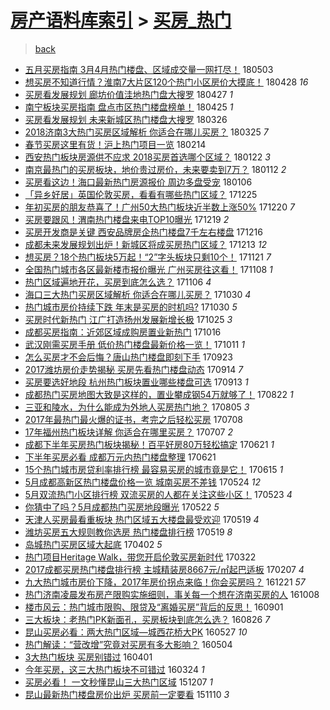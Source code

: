 [房产语料库索引](../../README.md)  > [买房_热门](买房_热门.md)
====
> [back](../README.md)

- [五月买房指南 3月4月热门楼盘、区域成交量一网打尽！](http://jkwz.applinzi.com/ittc/7098840721304060935.html#%E4%BA%94%E6%9C%88%E4%B9%B0%E6%88%BF%E6%8C%87%E5%8D%97+3%E6%9C%884%E6%9C%88%E7%83%AD%E9%97%A8%E6%A5%BC%E7%9B%98%E3%80%81%E5%8C%BA%E5%9F%9F%E6%88%90%E4%BA%A4%E9%87%8F%E4%B8%80%E7%BD%91%E6%89%93%E5%B0%BD%EF%BC%81) 180503  
- [想买房不知道行情？淮南7大片区120个热门小区房价大摸底！](http://jkwz.applinzi.com/ittc/7096966042998014983.html#%E6%83%B3%E4%B9%B0%E6%88%BF%E4%B8%8D%E7%9F%A5%E9%81%93%E8%A1%8C%E6%83%85%EF%BC%9F%E6%B7%AE%E5%8D%977%E5%A4%A7%E7%89%87%E5%8C%BA120%E4%B8%AA%E7%83%AD%E9%97%A8%E5%B0%8F%E5%8C%BA%E6%88%BF%E4%BB%B7%E5%A4%A7%E6%91%B8%E5%BA%95%EF%BC%81) 180428 *16* 
- [买房看发展规划 廊坊价值洼地热门盘大搜罗](http://jkwz.applinzi.com/ittc/7096440075636442122.html#%E4%B9%B0%E6%88%BF%E7%9C%8B%E5%8F%91%E5%B1%95%E8%A7%84%E5%88%92+%E5%BB%8A%E5%9D%8A%E4%BB%B7%E5%80%BC%E6%B4%BC%E5%9C%B0%E7%83%AD%E9%97%A8%E7%9B%98%E5%A4%A7%E6%90%9C%E7%BD%97) 180427 *1* 
- [南宁板块买房指南 盘点市区热门楼盘榜单！](http://jkwz.applinzi.com/ittc/7095975735900767249.html#%E5%8D%97%E5%AE%81%E6%9D%BF%E5%9D%97%E4%B9%B0%E6%88%BF%E6%8C%87%E5%8D%97+%E7%9B%98%E7%82%B9%E5%B8%82%E5%8C%BA%E7%83%AD%E9%97%A8%E6%A5%BC%E7%9B%98%E6%A6%9C%E5%8D%95%EF%BC%81) 180425 *1* 
- [买房看发展规划 未来新城区热门楼盘大搜罗](http://jkwz.applinzi.com/ittc/7084686786871952391.html#%E4%B9%B0%E6%88%BF%E7%9C%8B%E5%8F%91%E5%B1%95%E8%A7%84%E5%88%92+%E6%9C%AA%E6%9D%A5%E6%96%B0%E5%9F%8E%E5%8C%BA%E7%83%AD%E9%97%A8%E6%A5%BC%E7%9B%98%E5%A4%A7%E6%90%9C%E7%BD%97) 180326  
- [2018济南3大热门买房区域解析 你适合在哪儿买房？](http://jkwz.applinzi.com/ittc/7084360272477422598.html#2018%E6%B5%8E%E5%8D%973%E5%A4%A7%E7%83%AD%E9%97%A8%E4%B9%B0%E6%88%BF%E5%8C%BA%E5%9F%9F%E8%A7%A3%E6%9E%90+%E4%BD%A0%E9%80%82%E5%90%88%E5%9C%A8%E5%93%AA%E5%84%BF%E4%B9%B0%E6%88%BF%EF%BC%9F) 180325 *7* 
- [春节买房这里有货！沪上热门项目一览](http://jkwz.applinzi.com/ittc/7069859576487085063.html#%E6%98%A5%E8%8A%82%E4%B9%B0%E6%88%BF%E8%BF%99%E9%87%8C%E6%9C%89%E8%B4%A7%EF%BC%81%E6%B2%AA%E4%B8%8A%E7%83%AD%E9%97%A8%E9%A1%B9%E7%9B%AE%E4%B8%80%E8%A7%88) 180214  
- [西安热门板块房源供不应求 2018买房首选哪个区域？](http://jkwz.applinzi.com/ittc/7061473703429145610.html#%E8%A5%BF%E5%AE%89%E7%83%AD%E9%97%A8%E6%9D%BF%E5%9D%97%E6%88%BF%E6%BA%90%E4%BE%9B%E4%B8%8D%E5%BA%94%E6%B1%82+2018%E4%B9%B0%E6%88%BF%E9%A6%96%E9%80%89%E5%93%AA%E4%B8%AA%E5%8C%BA%E5%9F%9F%EF%BC%9F) 180122 *3* 
- [南京最热门的买房板块，地价贵过房价，未来要卖到7万？](http://jkwz.applinzi.com/ittc/7057377786237289489.html#%E5%8D%97%E4%BA%AC%E6%9C%80%E7%83%AD%E9%97%A8%E7%9A%84%E4%B9%B0%E6%88%BF%E6%9D%BF%E5%9D%97%EF%BC%8C%E5%9C%B0%E4%BB%B7%E8%B4%B5%E8%BF%87%E6%88%BF%E4%BB%B7%EF%BC%8C%E6%9C%AA%E6%9D%A5%E8%A6%81%E5%8D%96%E5%88%B07%E4%B8%87%EF%BC%9F) 180112 *2* 
- [买房看这边！海口最新热门房源报价 周边多盘受宠](http://jkwz.applinzi.com/ittc/7055406734527431686.html#%E4%B9%B0%E6%88%BF%E7%9C%8B%E8%BF%99%E8%BE%B9%EF%BC%81%E6%B5%B7%E5%8F%A3%E6%9C%80%E6%96%B0%E7%83%AD%E9%97%A8%E6%88%BF%E6%BA%90%E6%8A%A5%E4%BB%B7+%E5%91%A8%E8%BE%B9%E5%A4%9A%E7%9B%98%E5%8F%97%E5%AE%A0) 180106  
- [「异乡好居」英国伦敦买房，看看有哪些热门区域？](http://jkwz.applinzi.com/ittc/7051037577224651793.html#%E3%80%8C%E5%BC%82%E4%B9%A1%E5%A5%BD%E5%B1%85%E3%80%8D%E8%8B%B1%E5%9B%BD%E4%BC%A6%E6%95%A6%E4%B9%B0%E6%88%BF%EF%BC%8C%E7%9C%8B%E7%9C%8B%E6%9C%89%E5%93%AA%E4%BA%9B%E7%83%AD%E9%97%A8%E5%8C%BA%E5%9F%9F%EF%BC%9F) 171225  
- [年初买房的朋友恭喜了！广州50大热门板块近半数上涨50%](http://jkwz.applinzi.com/ittc/7049066949923832849.html#%E5%B9%B4%E5%88%9D%E4%B9%B0%E6%88%BF%E7%9A%84%E6%9C%8B%E5%8F%8B%E6%81%AD%E5%96%9C%E4%BA%86%EF%BC%81%E5%B9%BF%E5%B7%9E50%E5%A4%A7%E7%83%AD%E9%97%A8%E6%9D%BF%E5%9D%97%E8%BF%91%E5%8D%8A%E6%95%B0%E4%B8%8A%E6%B6%A850%25) 171220 *7* 
- [买房要跟风！渭南热门楼盘来电TOP10曝光](http://jkwz.applinzi.com/ittc/7048880817659446289.html#%E4%B9%B0%E6%88%BF%E8%A6%81%E8%B7%9F%E9%A3%8E%EF%BC%81%E6%B8%AD%E5%8D%97%E7%83%AD%E9%97%A8%E6%A5%BC%E7%9B%98%E6%9D%A5%E7%94%B5TOP10%E6%9B%9D%E5%85%89) 171219 *2* 
- [买房开发商是关键 西安品牌房企热门楼盘7千左右楼盘](http://jkwz.applinzi.com/ittc/7047578787468805137.html#%E4%B9%B0%E6%88%BF%E5%BC%80%E5%8F%91%E5%95%86%E6%98%AF%E5%85%B3%E9%94%AE+%E8%A5%BF%E5%AE%89%E5%93%81%E7%89%8C%E6%88%BF%E4%BC%81%E7%83%AD%E9%97%A8%E6%A5%BC%E7%9B%987%E5%8D%83%E5%B7%A6%E5%8F%B3%E6%A5%BC%E7%9B%98) 171216  
- [成都未来发展规划出炉！新城区将成买房热门区域？](http://jkwz.applinzi.com/ittc/7046518414258996241.html#%E6%88%90%E9%83%BD%E6%9C%AA%E6%9D%A5%E5%8F%91%E5%B1%95%E8%A7%84%E5%88%92%E5%87%BA%E7%82%89%EF%BC%81%E6%96%B0%E5%9F%8E%E5%8C%BA%E5%B0%86%E6%88%90%E4%B9%B0%E6%88%BF%E7%83%AD%E9%97%A8%E5%8C%BA%E5%9F%9F%EF%BC%9F) 171213 *12* 
- [想买房？18个热门板块5万起！“2”字头板块只剩10个！](http://jkwz.applinzi.com/ittc/7038331263163827216.html#%E6%83%B3%E4%B9%B0%E6%88%BF%EF%BC%9F18%E4%B8%AA%E7%83%AD%E9%97%A8%E6%9D%BF%E5%9D%975%E4%B8%87%E8%B5%B7%EF%BC%81%E2%80%9C2%E2%80%9D%E5%AD%97%E5%A4%B4%E6%9D%BF%E5%9D%97%E5%8F%AA%E5%89%A910%E4%B8%AA%EF%BC%81) 171121 *7* 
- [全国热门城市各区最新楼市报价曝光 广州买房往这看！](http://jkwz.applinzi.com/ittc/7033474952567718929.html#%E5%85%A8%E5%9B%BD%E7%83%AD%E9%97%A8%E5%9F%8E%E5%B8%82%E5%90%84%E5%8C%BA%E6%9C%80%E6%96%B0%E6%A5%BC%E5%B8%82%E6%8A%A5%E4%BB%B7%E6%9B%9D%E5%85%89+%E5%B9%BF%E5%B7%9E%E4%B9%B0%E6%88%BF%E5%BE%80%E8%BF%99%E7%9C%8B%EF%BC%81) 171108 *1* 
- [热门区域遍地开花，买房到底怎么选？](http://jkwz.applinzi.com/ittc/7032757022599152656.html#%E7%83%AD%E9%97%A8%E5%8C%BA%E5%9F%9F%E9%81%8D%E5%9C%B0%E5%BC%80%E8%8A%B1%EF%BC%8C%E4%B9%B0%E6%88%BF%E5%88%B0%E5%BA%95%E6%80%8E%E4%B9%88%E9%80%89%EF%BC%9F) 171106 *4* 
- [海口三大热门买房区域解析 你适合在哪儿买房？](http://jkwz.applinzi.com/ittc/7030268313777734673.html#%E6%B5%B7%E5%8F%A3%E4%B8%89%E5%A4%A7%E7%83%AD%E9%97%A8%E4%B9%B0%E6%88%BF%E5%8C%BA%E5%9F%9F%E8%A7%A3%E6%9E%90+%E4%BD%A0%E9%80%82%E5%90%88%E5%9C%A8%E5%93%AA%E5%84%BF%E4%B9%B0%E6%88%BF%EF%BC%9F) 171030 *4* 
- [热门城市房价持续下跌 年末是买房的时机吗?](http://jkwz.applinzi.com/ittc/7030202420037157904.html#%E7%83%AD%E9%97%A8%E5%9F%8E%E5%B8%82%E6%88%BF%E4%BB%B7%E6%8C%81%E7%BB%AD%E4%B8%8B%E8%B7%8C+%E5%B9%B4%E6%9C%AB%E6%98%AF%E4%B9%B0%E6%88%BF%E7%9A%84%E6%97%B6%E6%9C%BA%E5%90%97%3F) 171030 *5* 
- [买房时代新热门 江广打造扬州发展新增长极](http://jkwz.applinzi.com/ittc/7028336046167819280.html#%E4%B9%B0%E6%88%BF%E6%97%B6%E4%BB%A3%E6%96%B0%E7%83%AD%E9%97%A8+%E6%B1%9F%E5%B9%BF%E6%89%93%E9%80%A0%E6%89%AC%E5%B7%9E%E5%8F%91%E5%B1%95%E6%96%B0%E5%A2%9E%E9%95%BF%E6%9E%81) 171025 *3* 
- [成都买房指南：近郊区域成购房置业新热门](http://jkwz.applinzi.com/ittc/7025058530581808145.html#%E6%88%90%E9%83%BD%E4%B9%B0%E6%88%BF%E6%8C%87%E5%8D%97%EF%BC%9A%E8%BF%91%E9%83%8A%E5%8C%BA%E5%9F%9F%E6%88%90%E8%B4%AD%E6%88%BF%E7%BD%AE%E4%B8%9A%E6%96%B0%E7%83%AD%E9%97%A8) 171016  
- [武汉刚需买房手册 低价热门楼盘最新价格一览！](http://jkwz.applinzi.com/ittc/7023151208456520721.html#%E6%AD%A6%E6%B1%89%E5%88%9A%E9%9C%80%E4%B9%B0%E6%88%BF%E6%89%8B%E5%86%8C+%E4%BD%8E%E4%BB%B7%E7%83%AD%E9%97%A8%E6%A5%BC%E7%9B%98%E6%9C%80%E6%96%B0%E4%BB%B7%E6%A0%BC%E4%B8%80%E8%A7%88%EF%BC%81) 171011 *1* 
- [怎么买房才不会后悔？唐山热门楼盘即刻下手](http://jkwz.applinzi.com/ittc/7016408080370369553.html#%E6%80%8E%E4%B9%88%E4%B9%B0%E6%88%BF%E6%89%8D%E4%B8%8D%E4%BC%9A%E5%90%8E%E6%82%94%EF%BC%9F%E5%94%90%E5%B1%B1%E7%83%AD%E9%97%A8%E6%A5%BC%E7%9B%98%E5%8D%B3%E5%88%BB%E4%B8%8B%E6%89%8B) 170923  
- [2017潍坊房价走势揭秘 买房先看热门楼盘动态](http://jkwz.applinzi.com/ittc/7012991068663186449.html#2017%E6%BD%8D%E5%9D%8A%E6%88%BF%E4%BB%B7%E8%B5%B0%E5%8A%BF%E6%8F%AD%E7%A7%98+%E4%B9%B0%E6%88%BF%E5%85%88%E7%9C%8B%E7%83%AD%E9%97%A8%E6%A5%BC%E7%9B%98%E5%8A%A8%E6%80%81) 170914 *7* 
- [买房要选好地段 杭州热门板块置业哪些楼盘可选](http://jkwz.applinzi.com/ittc/7012851101370680336.html#%E4%B9%B0%E6%88%BF%E8%A6%81%E9%80%89%E5%A5%BD%E5%9C%B0%E6%AE%B5%C2%A0%E6%9D%AD%E5%B7%9E%E7%83%AD%E9%97%A8%E6%9D%BF%E5%9D%97%E7%BD%AE%E4%B8%9A%E5%93%AA%E4%BA%9B%E6%A5%BC%E7%9B%98%E5%8F%AF%E9%80%89) 170913 *1* 
- [成都热门买房地图大致是这样的，置业攀成钢54万就够了！](http://jkwz.applinzi.com/ittc/7004648369916740624.html#%E6%88%90%E9%83%BD%E7%83%AD%E9%97%A8%E4%B9%B0%E6%88%BF%E5%9C%B0%E5%9B%BE%E5%A4%A7%E8%87%B4%E6%98%AF%E8%BF%99%E6%A0%B7%E7%9A%84%EF%BC%8C%E7%BD%AE%E4%B8%9A%E6%94%80%E6%88%90%E9%92%A254%E4%B8%87%E5%B0%B1%E5%A4%9F%E4%BA%86%EF%BC%81) 170822 *1* 
- [三亚和陵水，为什么能成为外地人买房热门地？](http://jkwz.applinzi.com/ittc/6998268744496055312.html#%E4%B8%89%E4%BA%9A%E5%92%8C%E9%99%B5%E6%B0%B4%EF%BC%8C%E4%B8%BA%E4%BB%80%E4%B9%88%E8%83%BD%E6%88%90%E4%B8%BA%E5%A4%96%E5%9C%B0%E4%BA%BA%E4%B9%B0%E6%88%BF%E7%83%AD%E9%97%A8%E5%9C%B0%EF%BC%9F) 170805 *3* 
- [2017年最热门最火爆的证书，考完之后轻松买房](http://jkwz.applinzi.com/ittc/6987686091359257605.html#2017%E5%B9%B4%E6%9C%80%E7%83%AD%E9%97%A8%E6%9C%80%E7%81%AB%E7%88%86%E7%9A%84%E8%AF%81%E4%B9%A6%EF%BC%8C%E8%80%83%E5%AE%8C%E4%B9%8B%E5%90%8E%E8%BD%BB%E6%9D%BE%E4%B9%B0%E6%88%BF) 170708  
- [17年福州热门板块详解 你适合在哪里买房？](http://jkwz.applinzi.com/ittc/6987347489823654928.html#17%E5%B9%B4%E7%A6%8F%E5%B7%9E%E7%83%AD%E9%97%A8%E6%9D%BF%E5%9D%97%E8%AF%A6%E8%A7%A3+%E4%BD%A0%E9%80%82%E5%90%88%E5%9C%A8%E5%93%AA%E9%87%8C%E4%B9%B0%E6%88%BF%EF%BC%9F) 170707 *2* 
- [成都下半年买房热门板块揭秘！百平好房80万轻松搞定](http://jkwz.applinzi.com/ittc/6981641630334321669.html#%E6%88%90%E9%83%BD%E4%B8%8B%E5%8D%8A%E5%B9%B4%E4%B9%B0%E6%88%BF%E7%83%AD%E9%97%A8%E6%9D%BF%E5%9D%97%E6%8F%AD%E7%A7%98%EF%BC%81%E7%99%BE%E5%B9%B3%E5%A5%BD%E6%88%BF80%E4%B8%87%E8%BD%BB%E6%9D%BE%E6%90%9E%E5%AE%9A) 170621 *1* 
- [下半年买房必看 成都万元内热门楼盘整理](http://jkwz.applinzi.com/ittc/6981541579914216452.html#%E4%B8%8B%E5%8D%8A%E5%B9%B4%E4%B9%B0%E6%88%BF%E5%BF%85%E7%9C%8B+%E6%88%90%E9%83%BD%E4%B8%87%E5%85%83%E5%86%85%E7%83%AD%E9%97%A8%E6%A5%BC%E7%9B%98%E6%95%B4%E7%90%86) 170621  
- [15个热门城市房贷利率排行榜 最容易买房的城市竟是它！](http://jkwz.applinzi.com/ittc/6979457108217955333.html#15%E4%B8%AA%E7%83%AD%E9%97%A8%E5%9F%8E%E5%B8%82%E6%88%BF%E8%B4%B7%E5%88%A9%E7%8E%87%E6%8E%92%E8%A1%8C%E6%A6%9C+%E6%9C%80%E5%AE%B9%E6%98%93%E4%B9%B0%E6%88%BF%E7%9A%84%E5%9F%8E%E5%B8%82%E7%AB%9F%E6%98%AF%E5%AE%83%EF%BC%81) 170615 *1* 
- [5月成都高新区热门楼盘价格一览 城南买房不差钱](http://jkwz.applinzi.com/ittc/6971159415355868165.html#5%E6%9C%88%E6%88%90%E9%83%BD%E9%AB%98%E6%96%B0%E5%8C%BA%E7%83%AD%E9%97%A8%E6%A5%BC%E7%9B%98%E4%BB%B7%E6%A0%BC%E4%B8%80%E8%A7%88+%E5%9F%8E%E5%8D%97%E4%B9%B0%E6%88%BF%E4%B8%8D%E5%B7%AE%E9%92%B1) 170524 *12* 
- [5月双流热门小区排行榜 双流买房的人都在关注这些小区！](http://jkwz.applinzi.com/ittc/6970796029677929476.html#5%E6%9C%88%E5%8F%8C%E6%B5%81%E7%83%AD%E9%97%A8%E5%B0%8F%E5%8C%BA%E6%8E%92%E8%A1%8C%E6%A6%9C+%E5%8F%8C%E6%B5%81%E4%B9%B0%E6%88%BF%E7%9A%84%E4%BA%BA%E9%83%BD%E5%9C%A8%E5%85%B3%E6%B3%A8%E8%BF%99%E4%BA%9B%E5%B0%8F%E5%8C%BA%EF%BC%81) 170523 *4* 
- [你猜中了吗？5月成都热门买房地段曝光](http://jkwz.applinzi.com/ittc/6970437543865615364.html#%E4%BD%A0%E7%8C%9C%E4%B8%AD%E4%BA%86%E5%90%97%EF%BC%9F5%E6%9C%88%E6%88%90%E9%83%BD%E7%83%AD%E9%97%A8%E4%B9%B0%E6%88%BF%E5%9C%B0%E6%AE%B5%E6%9B%9D%E5%85%89) 170522 *5* 
- [天津人买房最看重板块 热门区域五大楼盘最受欢迎](http://jkwz.applinzi.com/ittc/6969414841092539396.html#%E5%A4%A9%E6%B4%A5%E4%BA%BA%E4%B9%B0%E6%88%BF%E6%9C%80%E7%9C%8B%E9%87%8D%E6%9D%BF%E5%9D%97+%E7%83%AD%E9%97%A8%E5%8C%BA%E5%9F%9F%E4%BA%94%E5%A4%A7%E6%A5%BC%E7%9B%98%E6%9C%80%E5%8F%97%E6%AC%A2%E8%BF%8E) 170519 *4* 
- [潍坊买房五大规则教你选房 热门楼盘排行榜](http://jkwz.applinzi.com/ittc/6969233869688538117.html#%E6%BD%8D%E5%9D%8A%E4%B9%B0%E6%88%BF%E4%BA%94%E5%A4%A7%E8%A7%84%E5%88%99%E6%95%99%E4%BD%A0%E9%80%89%E6%88%BF+%E7%83%AD%E9%97%A8%E6%A5%BC%E7%9B%98%E6%8E%92%E8%A1%8C%E6%A6%9C) 170519 *8* 
- [岛城热门买房区域大起底](http://jkwz.applinzi.com/ittc/6952020805381784581.html#%E5%B2%9B%E5%9F%8E%E7%83%AD%E9%97%A8%E4%B9%B0%E6%88%BF%E5%8C%BA%E5%9F%9F%E5%A4%A7%E8%B5%B7%E5%BA%95) 170402 *5* 
- [热门项目Heritage Walk，带您开启伦敦买房新时代](http://jkwz.applinzi.com/ittc/6947917325926925316.html#%E7%83%AD%E9%97%A8%E9%A1%B9%E7%9B%AEHeritage+Walk%EF%BC%8C%E5%B8%A6%E6%82%A8%E5%BC%80%E5%90%AF%E4%BC%A6%E6%95%A6%E4%B9%B0%E6%88%BF%E6%96%B0%E6%97%B6%E4%BB%A3) 170322  
- [2017成都买房热门楼盘排行榜 主城精装房8667元/㎡起巴适板](http://jkwz.applinzi.com/ittc/6931677570801337348.html#2017%E6%88%90%E9%83%BD%E4%B9%B0%E6%88%BF%E7%83%AD%E9%97%A8%E6%A5%BC%E7%9B%98%E6%8E%92%E8%A1%8C%E6%A6%9C+%E4%B8%BB%E5%9F%8E%E7%B2%BE%E8%A3%85%E6%88%BF8667%E5%85%83%2F%E3%8E%A1%E8%B5%B7%E5%B7%B4%E9%80%82%E6%9D%BF) 170207 *4* 
- [九大热门城市房价下降，2017年房价拐点来临！你会买房吗？](http://jkwz.applinzi.com/ittc/6913802312505361413.html#%E4%B9%9D%E5%A4%A7%E7%83%AD%E9%97%A8%E5%9F%8E%E5%B8%82%E6%88%BF%E4%BB%B7%E4%B8%8B%E9%99%8D%EF%BC%8C2017%E5%B9%B4%E6%88%BF%E4%BB%B7%E6%8B%90%E7%82%B9%E6%9D%A5%E4%B8%B4%EF%BC%81%E4%BD%A0%E4%BC%9A%E4%B9%B0%E6%88%BF%E5%90%97%EF%BC%9F) 161221 *57* 
- [热门济南凌晨发布房产限购实施细则，事关每一个想在济南买房的人](http://jkwz.applinzi.com/ittc/6886740796006466565.html#%E7%83%AD%E9%97%A8%E6%B5%8E%E5%8D%97%E5%87%8C%E6%99%A8%E5%8F%91%E5%B8%83%E6%88%BF%E4%BA%A7%E9%99%90%E8%B4%AD%E5%AE%9E%E6%96%BD%E7%BB%86%E5%88%99%EF%BC%8C%E4%BA%8B%E5%85%B3%E6%AF%8F%E4%B8%80%E4%B8%AA%E6%83%B3%E5%9C%A8%E6%B5%8E%E5%8D%97%E4%B9%B0%E6%88%BF%E7%9A%84%E4%BA%BA) 161008  
- [楼市风云：热门城市限购、限贷及“离婚买房”背后的反思！](http://jkwz.applinzi.com/ittc/6872906057000682501.html#%E6%A5%BC%E5%B8%82%E9%A3%8E%E4%BA%91%EF%BC%9A%E7%83%AD%E9%97%A8%E5%9F%8E%E5%B8%82%E9%99%90%E8%B4%AD%E3%80%81%E9%99%90%E8%B4%B7%E5%8F%8A%E2%80%9C%E7%A6%BB%E5%A9%9A%E4%B9%B0%E6%88%BF%E2%80%9D%E8%83%8C%E5%90%8E%E7%9A%84%E5%8F%8D%E6%80%9D%EF%BC%81) 160901  
- [三大板块：老热门PK新面孔，买房板块到底怎么选？](http://jkwz.applinzi.com/ittc/6870610422385869828.html#%E4%B8%89%E5%A4%A7%E6%9D%BF%E5%9D%97%EF%BC%9A%E8%80%81%E7%83%AD%E9%97%A8PK%E6%96%B0%E9%9D%A2%E5%AD%94%EF%BC%8C%E4%B9%B0%E6%88%BF%E6%9D%BF%E5%9D%97%E5%88%B0%E5%BA%95%E6%80%8E%E4%B9%88%E9%80%89%EF%BC%9F) 160826 *7* 
- [昆山买房必看：两大热门区域—城西花桥大PK](http://jkwz.applinzi.com/ittc/6836845266950685700.html#%E6%98%86%E5%B1%B1%E4%B9%B0%E6%88%BF%E5%BF%85%E7%9C%8B%EF%BC%9A%E4%B8%A4%E5%A4%A7%E7%83%AD%E9%97%A8%E5%8C%BA%E5%9F%9F%E2%80%94%E5%9F%8E%E8%A5%BF%E8%8A%B1%E6%A1%A5%E5%A4%A7PK) 160527 *10* 
- [热门解读：“营改增”究竟对买房有多大影响？](http://jkwz.applinzi.com/ittc/6828427818949936132.html#%E7%83%AD%E9%97%A8%E8%A7%A3%E8%AF%BB%EF%BC%9A%E2%80%9C%E8%90%A5%E6%94%B9%E5%A2%9E%E2%80%9D%E7%A9%B6%E7%AB%9F%E5%AF%B9%E4%B9%B0%E6%88%BF%E6%9C%89%E5%A4%9A%E5%A4%A7%E5%BD%B1%E5%93%8D%EF%BC%9F) 160504  
- [3大热门板块 买房别错过](http://jkwz.applinzi.com/ittc/6815940564318946308.html#3%E5%A4%A7%E7%83%AD%E9%97%A8%E6%9D%BF%E5%9D%97+%E4%B9%B0%E6%88%BF%E5%88%AB%E9%94%99%E8%BF%87) 160401  
- [今年买房，这三大热门板块不可错过](http://jkwz.applinzi.com/ittc/6812974677852947461.html#%E4%BB%8A%E5%B9%B4%E4%B9%B0%E6%88%BF%EF%BC%8C%E8%BF%99%E4%B8%89%E5%A4%A7%E7%83%AD%E9%97%A8%E6%9D%BF%E5%9D%97%E4%B8%8D%E5%8F%AF%E9%94%99%E8%BF%87) 160324 *1* 
- [买房必看！ 一文秒懂昆山三大热门区域](http://jkwz.applinzi.com/ittc/6772996805986092036.html#%E4%B9%B0%E6%88%BF%E5%BF%85%E7%9C%8B%EF%BC%81+%E4%B8%80%E6%96%87%E7%A7%92%E6%87%82%E6%98%86%E5%B1%B1%E4%B8%89%E5%A4%A7%E7%83%AD%E9%97%A8%E5%8C%BA%E5%9F%9F) 151207 *1* 
- [昆山最新热门楼盘房价出炉 买房前一定要看](http://jkwz.applinzi.com/ittc/6762976213857731588.html#%E6%98%86%E5%B1%B1%E6%9C%80%E6%96%B0%E7%83%AD%E9%97%A8%E6%A5%BC%E7%9B%98%E6%88%BF%E4%BB%B7%E5%87%BA%E7%82%89+%E4%B9%B0%E6%88%BF%E5%89%8D%E4%B8%80%E5%AE%9A%E8%A6%81%E7%9C%8B) 151110 *3* 
